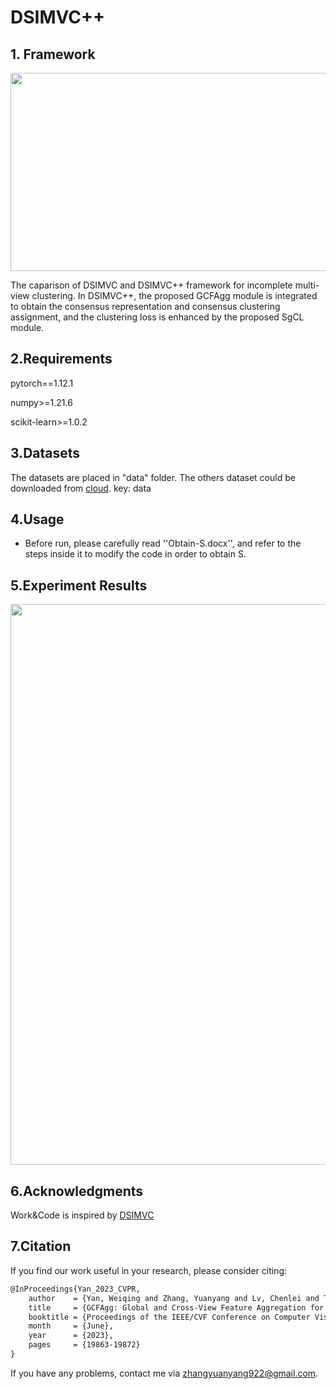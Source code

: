 # DSIMVC++

## 1. Framework

<img src="DSIMVC.png"  width="897" height="317" />

The caparison of DSIMVC and DSIMVC++ framework for incomplete multi-view clustering. In DSIMVC++, the proposed
GCFAgg module is integrated to obtain the consensus representation and consensus clustering assignment, and the clustering loss is
enhanced by the proposed SgCL module.

## 2.Requirements

pytorch==1.12.1

numpy>=1.21.6

scikit-learn>=1.0.2

## 3.Datasets

The datasets are placed in "data" folder. The others dataset could be downloaded from [cloud](https://pan.baidu.com/s/1XNWW8UqTcPMkw9NpiKqvOQ). key: data

## 4.Usage

- Before run, please carefully read  ''Obtain-S.docx'', and refer to the steps inside it to modify the code in order to obtain S.

## 5.Experiment Results

<img src="https://github.com/Galaxy922/GCFAggMVC/blob/main/figs/Table2.png"  width="897"  />

## 6.Acknowledgments

Work&Code is inspired by [DSIMVC](https://github.com/Gasteinh/DSIMVC)

## 7.Citation

If you find our work useful in your research, please consider citing:

```latex
@InProceedings{Yan_2023_CVPR,
    author    = {Yan, Weiqing and Zhang, Yuanyang and Lv, Chenlei and Tang, Chang and Yue, Guanghui and Liao, Liang and Lin, Weisi},
    title     = {GCFAgg: Global and Cross-View Feature Aggregation for Multi-View Clustering},
    booktitle = {Proceedings of the IEEE/CVF Conference on Computer Vision and Pattern Recognition (CVPR)},
    month     = {June},
    year      = {2023},
    pages     = {19863-19872}
}
```

If you have any problems, contact me via zhangyuanyang922@gmail.com.
